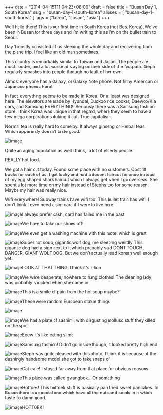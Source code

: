 +++
date = "2014-04-15T11:04:22+08:00"
draft = false
title = "Busan Day 1, South Korea"
slug = "busan-day-1-south-korea"
aliases = [
	"busan-day-1-south-korea"
]
tags = ["korea", "busan", "asia"]
+++

Well hello there! This is our first time in South Korea (not Best Korea). We’ve been in Busan for three days and I’m writing this as I’m on the bullet train to Seoul.

Day 1 mostly consisted of us sleeping the whole day and recovering from the plane trip. I feel like an old man sometimes.

This country is remarkably similar to Taiwan and Japan. The people are much louder, and a lot worse at staying on their side of the footpath. Steph regularly smashes into people through no fault of her own.

Almost everyone has a Galaxy, or Galaxy Note phone. Not filthy American or Japanese phones here!

In fact, everything seems to be made in Korea. Or at least was designed here. The elevators are made by Hyundai, Cuckoo rice cooker, Daewoo/Kia cars, and Samsung EVERYTHING!  Seriously there was a Samsung fashion store. I think Korea was unique in that regard, where they seem to have a few mega corporations duking it out. True capitalism.

Normal tea is really hard to come by. It always ginseng or Herbal teas. Which apparently doesn’t taste good.

![image](/travel-blog/images/2014/04/wpid-wp-1397705980858.jpg)

Quite an aging population as well I think,  a lot of elderly people.

REALLY hot food.

We got a hair cut today. Found some place with no customers. Cost 10 bucks for each of us. I got lucky and had a decent haircut for once instead of my egg shaped shark haircut which I always get when I go overseas. She spent a lot more time on my hair instead of Stephs too for some reason. Maybe my hair was really nice.

Wifi everywhere! Subway trains have wifi too! This bullet train has wifi! I don’t think I even need a sim card if I were to live here.



![image](/travel-blog/images/2014/04/wpid-wp-13977014970951.jpg)I always prefer cash, card has failed me in the past

![image](/travel-blog/images/2014/04/wpid-wp-13977020482791.jpg)We have to take our shoes off!

![image](/travel-blog/images/2014/04/wpid-wp-13977020650171.jpg)We even get a washing machine with this motel which is great

![image](/travel-blog/images/2014/04/wpid-wp-13977020837811.jpg)Super hot soup, gigantic wolf dog, me sleeping weirdly This gigantic dog had a sign next to it which probably said DONT TOUCH, DANGER, GIANT WOLF DOG. But we don’t actually read korean well enough yet.



![image](/travel-blog/images/2014/04/wpid-wp-1397706186666.jpg)LOOK AT THAT THING. I think it's a lion

![image](/travel-blog/images/2014/04/wpid-wp-13977020876951.jpg)We were desperate, nowhere to hang clothes! The cleaning lady was probably shocked when she came in

![image](/travel-blog/images/2014/04/wpid-wp-13977021472801.jpg)This is a smile of pain from the hot soup maybe?

![image](/travel-blog/images/2014/04/wpid-wp-13977021626601.jpg)These were random European statue things


![image](/travel-blog/images/2014/04/wpid-wp-13977021872811.jpg)



![image](/travel-blog/images/2014/04/wpid-wp-13977022084031.jpg)We had a plate of sashimi, with disgusting mollusc stuff they killed on the spot

![image](/travel-blog/images/2014/04/wpid-wp-13977027443501.jpg)Eeew it's like eating slime

![image](/travel-blog/images/2014/04/wpid-wp-13977023216331.jpg)Samsung fashion! Didn't go inside though, it looked pretty high end

![image](/travel-blog/images/2014/04/wpid-wp-13977023541481.jpg)Steph was quite pleased with this photo, I think it is because of the dashingly handsome model she got to take snaps of

![image](/travel-blog/images/2014/04/wpid-wp-13977024058561.jpg)Cat cafe! I stayed far away from that place for obvious reasons

![image](/travel-blog/images/2014/04/wpid-wp-13977024129241.jpg)This place was called gwangbok... Or something

![image](/travel-blog/images/2014/04/wpid-wp-13977024242451.jpg)Hottoek! This hottoek stuff is basically pan fried sweet pancakes. In Busan there is a special one which have all the nuts and seeds in it which taste so damn good.



![image](/travel-blog/images/2014/04/wpid-wp-13977024461881.jpg)HOTTOEK!
